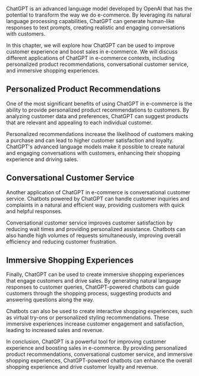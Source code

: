 
ChatGPT is an advanced language model developed by OpenAI that has the potential to transform the way we do e-commerce. By leveraging its natural language processing capabilities, ChatGPT can generate human-like responses to text prompts, creating realistic and engaging conversations with customers.

In this chapter, we will explore how ChatGPT can be used to improve customer experience and boost sales in e-commerce. We will discuss different applications of ChatGPT in e-commerce contexts, including personalized product recommendations, conversational customer service, and immersive shopping experiences.

Personalized Product Recommendations
------------------------------------

One of the most significant benefits of using ChatGPT in e-commerce is the ability to provide personalized product recommendations to customers. By analyzing customer data and preferences, ChatGPT can suggest products that are relevant and appealing to each individual customer.

Personalized recommendations increase the likelihood of customers making a purchase and can lead to higher customer satisfaction and loyalty. ChatGPT's advanced language models make it possible to create natural and engaging conversations with customers, enhancing their shopping experience and driving sales.

Conversational Customer Service
-------------------------------

Another application of ChatGPT in e-commerce is conversational customer service. Chatbots powered by ChatGPT can handle customer inquiries and complaints in a natural and efficient way, providing customers with quick and helpful responses.

Conversational customer service improves customer satisfaction by reducing wait times and providing personalized assistance. Chatbots can also handle high volumes of requests simultaneously, improving overall efficiency and reducing customer frustration.

Immersive Shopping Experiences
------------------------------

Finally, ChatGPT can be used to create immersive shopping experiences that engage customers and drive sales. By generating natural language responses to customer queries, ChatGPT-powered chatbots can guide customers through the shopping process, suggesting products and answering questions along the way.

Chatbots can also be used to create interactive shopping experiences, such as virtual try-ons or personalized styling recommendations. These immersive experiences increase customer engagement and satisfaction, leading to increased sales and revenue.

In conclusion, ChatGPT is a powerful tool for improving customer experience and boosting sales in e-commerce. By providing personalized product recommendations, conversational customer service, and immersive shopping experiences, ChatGPT-powered chatbots can enhance the overall shopping experience and drive customer loyalty and revenue.

